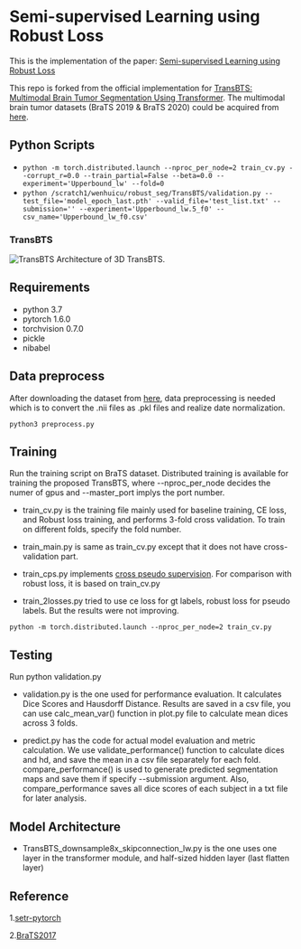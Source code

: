 # Semi-supervised Learning using Robust Loss

This is the implementation of the paper:  [Semi-supervised Learning using Robust Loss](https://arxiv.org/abs/2203.01524)

This repo is forked from the official implementation for [TransBTS: Multimodal Brain Tumor Segmentation Using Transformer](https://arxiv.org/pdf/2103.04430.pdf). The multimodal brain tumor datasets (BraTS 2019 & BraTS 2020) could be acquired from [here](https://ipp.cbica.upenn.edu/).

## Python Scripts
- `python -m torch.distributed.launch --nproc_per_node=2 train_cv.py --corrupt_r=0.0 --train_partial=False --beta=0.0 --experiment='Upperbound_lw' --fold=0`
- `python /scratch1/wenhuicu/robust_seg/TransBTS/validation.py --test_file='model_epoch_last.pth' --valid_file='test_list.txt' --submission='' --experiment='Upperbound_lw.5_f0' --csv_name='Upperbound_lw_f0.csv' `
  
### TransBTS
![TransBTS](https://github.com/Wenxuan-1119/TransBTS/blob/main/figure/TransBTS.PNG "TransBTS")
Architecture of 3D TransBTS.

## Requirements
- python 3.7
- pytorch 1.6.0
- torchvision 0.7.0
- pickle
- nibabel

## Data preprocess
After downloading the dataset from [here](https://ipp.cbica.upenn.edu/), data preprocessing is needed which is to convert the .nii files as .pkl files and realize date normalization.

`python3 preprocess.py`

## Training
Run the training script on BraTS dataset. Distributed training is available for training the proposed TransBTS, where --nproc_per_node decides the numer of gpus and --master_port implys the port number. 

- train_cv.py is the training file mainly used for baseline training, CE loss, and Robust loss training, and performs 3-fold cross validation. To train on different folds, specify the fold number. 

- train_main.py is same as train_cv.py except that it does not have cross-validation part.

- train_cps.py implements [cross pseudo supervision](https://github.com/charlesCXK/TorchSemiSeg/tree/f67b37362ad019570fe48c5884187ea85f2cc045). For comparison with robust loss, it is based on train_cv.py

- train_2losses.py tried to use ce loss for gt labels, robust loss for pseudo labels. But the results were not improving.


`python -m torch.distributed.launch --nproc_per_node=2 train_cv.py`

## Testing 

Run python validation.py

- validation.py is the one used for performance evaluation. It calculates Dice Scores and Hausdorff Distance. Results are saved in a csv file, you can use calc_mean_var() function in plot.py file to calculate mean dices across 3 folds.

- predict.py has the code for actual model evaluation and metric calculation. We use validate_performance() function to calculate dices and hd, and save the mean in a csv file separately for each fold. compare_performance() is used to generate predicted segmentation maps and save them if specify --submission argument. Also, compare_performance saves all dice scores of each subject in a txt file for later analysis.


## Model Architecture
- TransBTS_downsample8x_skipconnection_lw.py is the one uses one layer in the transformer module, and half-sized hidden layer (last flatten layer)



## Reference
1.[setr-pytorch](https://github.com/gupta-abhay/setr-pytorch)

2.[BraTS2017](https://github.com/MIC-DKFZ/BraTS2017)


